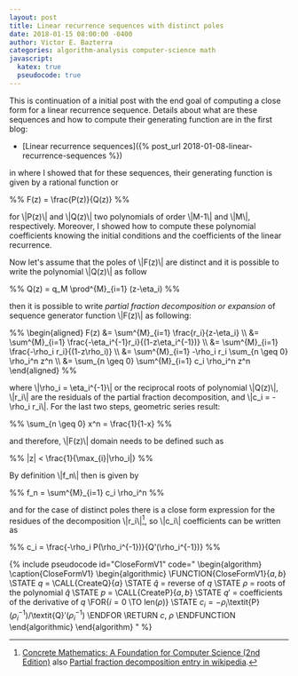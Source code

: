 ```yaml
---
layout: post
title: Linear recurrence sequences with distinct poles
date: 2018-01-15 08:00:00 -0400
author: Victor E. Bazterra
categories: algorithm-analysis computer-science math
javascript:
  katex: true
  pseudocode: true
---
```


This is continuation of a initial post with the end goal of computing a close form for a linear recurrence sequence. Details about what are these sequences and how to compute their generating function are in the first blog:

* [Linear recurrence sequences]({% post_url 2018-01-08-linear-recurrence-sequences %})

in where I showed that for these sequences, their generating function is given by a rational function or

<p>%%
F(z) = \frac{P(z)}{Q(z)}
%%</p>

for \\|P(z)\\| and \\|Q(z)\\| two polynomials of order \\|M-1\\| and \\|M\\|, respectively. Moreover, I showed how to compute these polynomial coefficients knowing the initial conditions and the coefficients of the linear recurrence.

Now let's assume that the poles of \\|F(z)\\| are distinct and it is possible to write the polynomial \\|Q(z)\\| as follow

<p>%%
Q(z) = q_M \prod^{M}_{i=1} (z-\eta_i)
%%</p>

then it is possible to write *partial fraction decomposition or expansion* of sequence generator function \\|F(z)\\| as following:

<p>%%
\begin{aligned}
F(z) &= \sum^{M}_{i=1} \frac{r_i}{z-\eta_i} \\
     &= \sum^{M}_{i=1} \frac{-\eta_i^{-1}r_i}{(1-z\eta_i^{-1})} \\
     &= \sum^{M}_{i=1} \frac{-\rho_i r_i}{(1-z\rho_i)} \\
     &= \sum^{M}_{i=1} -\rho_i r_i \sum_{n \geq 0} \rho_i^n z^n \\
     &= \sum_{n \geq 0} \sum^{M}_{i=1} c_i \rho_i^n z^n
\end{aligned}
%%</p>

where \\|\rho_i = \eta_i^{-1}\\| or the reciprocal roots of polynomial \\|Q(z)\\|, \\|r_i\\| are the residuals of the partial fraction decomposition, and \\|c_i = -\rho_i r_i\\|. For the last two steps, geometric series result:

<p>%%
\sum_{n \geq 0} x^n = \frac{1}{1-x}
%%</p>

and therefore, \\|F(z)\\| domain needs to be defined such as

<p>%%
|z| < \frac{1}{\max_{i}|\rho_i|}
%%</p>

By definition \\|f_n\\| then is given by

<p>%%
f_n = \sum^{M}_{i=1} c_i \rho_i^n
%%</p>

and for the case of distinct poles there is a close form expression for the residues of the decomposition \\|r_i\\|[^1], so \\|c_i\\| coefficients can be written as

<p>%%
c_i = \frac{-\rho_i P(\rho_i^{-1})}{Q'(\rho_i^{-1})}
%%</p>

{% include pseudocode id="CloseFormV1" code="
\begin{algorithm}
\caption{CloseFormV1}
\begin{algorithmic}
\FUNCTION{CloseFormV1}{$a,b$}
    \STATE $q$ = \CALL{CreateQ}{$a$}
    \STATE $\hat{q}$ = reverse of $q$
    \STATE $\rho$ = roots of the polynomial $\hat{q}$
    \STATE $p$ = \CALL{CreateP}{$a,b$}
    \STATE $q'$ = coefficients of the derivative of $q$
    \FOR{$i = 0$ \TO len($\rho$)}
        \STATE $c_i = -\rho_i$\textit{P}$(\rho^{-1}_i)/$\textit{Q}$'(\rho^{-1}_i)$
    \ENDFOR
    \RETURN $c$, $\rho$
\ENDFUNCTION
\end{algorithmic}
\end{algorithm}
" %}

[^1]: [Concrete Mathematics: A Foundation for Computer Science (2nd Edition)](https://www.amazon.com/Concrete-Mathematics-Foundation-Computer-Science/dp/0201558025) also  [Partial fraction decomposition entry in wikipedia](https://en.wikipedia.org/wiki/Partial_fraction_decomposition).
